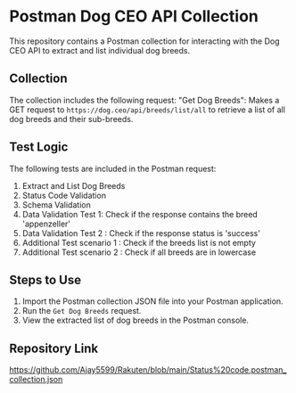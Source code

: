 # Postman Dog CEO API Collection
This repository contains a Postman collection for interacting with the Dog CEO API to extract and list individual dog breeds.

## Collection
The collection includes the following request:
"Get Dog Breeds": Makes a GET request to `https://dog.ceo/api/breeds/list/all` to retrieve a list of all dog breeds and their sub-breeds.

## Test Logic
The following tests are included in the Postman request:

1. Extract and List Dog Breeds 
2. Status Code Validation
3. Schema Validation
4. Data Validation Test 1: Check if the response contains the breed 'appenzeller'
5. Data Validation Test 2 : Check if the response status is 'success'
6. Additional Test scenario 1 : Check if the breeds list is not empty
7. Additional Test scenario 2 : Check if all breeds are in lowercase
   
## Steps to Use

1. Import the Postman collection JSON file into your Postman application.
2. Run the `Get Dog Breeds` request.
3. View the extracted list of dog breeds in the Postman console.

## Repository Link

https://github.com/Ajay5599/Rakuten/blob/main/Status%20code.postman_collection.json


